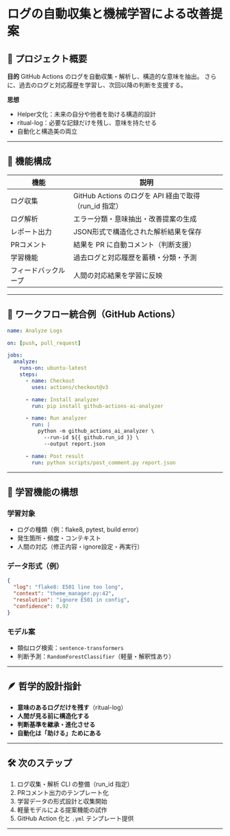 # ログの自動収集と機械学習による改善提案

## 🧭 プロジェクト概要

**目的**
GitHub Actions のログを自動収集・解析し、構造的な意味を抽出。
さらに、過去のログと対応履歴を学習し、次回以降の判断を支援する。

**思想**

- Helper文化：未来の自分や他者を助ける構造的設計
- ritual-log：必要な記録だけを残し、意味を持たせる
- 自動化と構造美の両立

---

## 🧱 機能構成

| 機能                 | 説明                                                  |
| -------------------- | ----------------------------------------------------- |
| ログ収集             | GitHub Actions のログを API 経由で取得（run_id 指定） |
| ログ解析             | エラー分類・意味抽出・改善提案の生成                  |
| レポート出力         | JSON形式で構造化された解析結果を保存                  |
| PRコメント           | 結果を PR に自動コメント（判断支援）                  |
| 学習機能             | 過去ログと対応履歴を蓄積・分類・予測                  |
| フィードバックループ | 人間の対応結果を学習に反映                            |

---

## 🔄 ワークフロー統合例（GitHub Actions）

```yaml
name: Analyze Logs

on: [push, pull_request]

jobs:
  analyze:
    runs-on: ubuntu-latest
    steps:
      - name: Checkout
        uses: actions/checkout@v3

      - name: Install analyzer
        run: pip install github-actions-ai-analyzer

      - name: Run analyzer
        run: |
          python -m github_actions_ai_analyzer \
            --run-id ${{ github.run_id }} \
            --output report.json

      - name: Post result
        run: python scripts/post_comment.py report.json
```

---

## 🧠 学習機能の構想

### 学習対象

- ログの種類（例：flake8, pytest, build error）
- 発生箇所・頻度・コンテキスト
- 人間の対応（修正内容・ignore設定・再実行）

### データ形式（例）

```json
{
  "log": "flake8: E501 line too long",
  "context": "theme_manager.py:42",
  "resolution": "ignore E501 in config",
  "confidence": 0.92
}
```

### モデル案

- 類似ログ検索：`sentence-transformers`
- 判断予測：`RandomForestClassifier`（軽量・解釈性あり）

---

## 🪶 哲学的設計指針

- **意味のあるログだけを残す**（ritual-log）
- **人間が見る前に構造化する**
- **判断基準を継承・進化させる**
- **自動化は「助ける」ためにある**

---

## 🛠 次のステップ

1. ログ収集・解析 CLI の整備（run_id 指定）
2. PRコメント出力のテンプレート化
3. 学習データの形式設計と収集開始
4. 軽量モデルによる提案機能の試作
5. GitHub Action 化と `.yml` テンプレート提供

---
